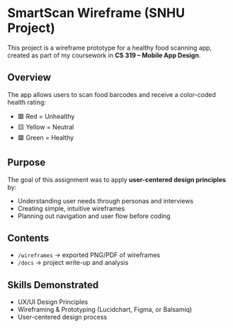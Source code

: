 # SmartScan Wireframe (SNHU Project)
This project is a wireframe prototype for a healthy food scanning app, created as part of my coursework in **CS 319 – Mobile App Design**.  

## Overview
The app allows users to scan food barcodes and receive a color-coded health rating:
- 🟥 Red = Unhealthy
- 🟨 Yellow = Neutral
- 🟩 Green = Healthy  

## Purpose
The goal of this assignment was to apply **user-centered design principles** by:
- Understanding user needs through personas and interviews
- Creating simple, intuitive wireframes
- Planning out navigation and user flow before coding  

## Contents
- `/wireframes` → exported PNG/PDF of wireframes  
- `/docs` → project write-up and analysis  

## Skills Demonstrated
- UX/UI Design Principles  
- Wireframing & Prototyping (Lucidchart, Figma, or Balsamiq)  
- User-centered design process  
